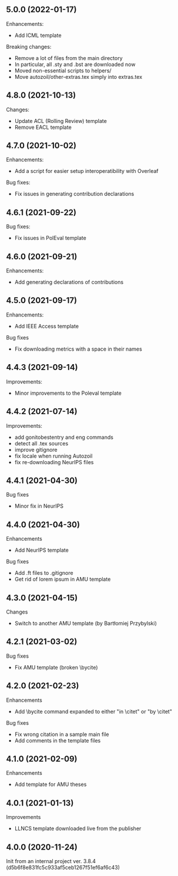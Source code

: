 
<a name="5.0.0"></a>
## 5.0.0 (2022-01-17)

Enhancements:

* Add ICML template

Breaking changes:

* Remove a lot of files from the main directory
* In particular, all .sty and .bst are downloaded now
* Moved non-essential scripts to helpers/
* Move autozoil/other-extras.tex simply into extras.tex

<a name="4.8.0"></a>
## 4.8.0 (2021-10-13)

Changes:

* Update ACL (Rolling Review) template
* Remove EACL template

<a name="4.7.0"></a>
## 4.7.0 (2021-10-02)

Enhancements:

* Add a script for easier setup interoperatibility with Overleaf

Bug fixes:

* Fix issues in generating contribution declarations

<a name="4.6.1"></a>
## 4.6.1 (2021-09-22)

Bug fixes:

* Fix issues in PolEval template

<a name="4.6.0"></a>
## 4.6.0 (2021-09-21)

Enhancements:

* Add generating declarations of contributions

<a name="4.5.0"></a>
## 4.5.0 (2021-09-17)

Enhancements:

* Add IEEE Access template

Bug fixes

* Fix downloading metrics with a space in their names

<a name="4.4.3"></a>
## 4.4.3 (2021-09-14)

Improvements:

* Minor improvements to the Poleval template

<a name="4.4.2"></a>
## 4.4.2 (2021-07-14)

Improvements:

* add gonitobestentry and eng commands
* detect all .tex sources
* improve gitignore
* fix locale when running Autozoil
* fix re-downloading NeurIPS files

<a name="4.4.1"></a>
## 4.4.1 (2021-04-30)

Bug fixes

* Minor fix in NeurIPS

<a name="4.4.0"></a>
## 4.4.0 (2021-04-30)

Enhancements

* Add NeurIPS template

Bug fixes

* Add .ft files to .gitignore
* Get rid of lorem ipsum in AMU template

<a name="4.3.0"></a>
## 4.3.0 (2021-04-15)

Changes

* Switch to another AMU template (by Bartłomiej Przybylski)

<a name="4.2.1"></a>
## 4.2.1 (2021-03-02)

Bug fixes

* Fix AMU template (broken \bycite)

<a name="4.2.0"></a>
## 4.2.0 (2021-02-23)

Enhancements

* Add \bycite command expanded to either "in \citet" or "by \citet"

Bug fixes

* Fix wrong citation in a sample main file
* Add comments in the template files

<a name="4.1.0"></a>
## 4.1.0 (2021-02-09)

Enhancements

* Add template for AMU theses

<a name="4.0.1"></a>
## 4.0.1 (2021-01-13)

Improvements

* LLNCS template downloaded live from the publisher

<a name="4.0.0"></a>
## 4.0.0 (2020-11-24)

Init from an internal project ver. 3.8.4 (d5b6f8e831fc5c933af5ceb1267f51ef6af6c43)
